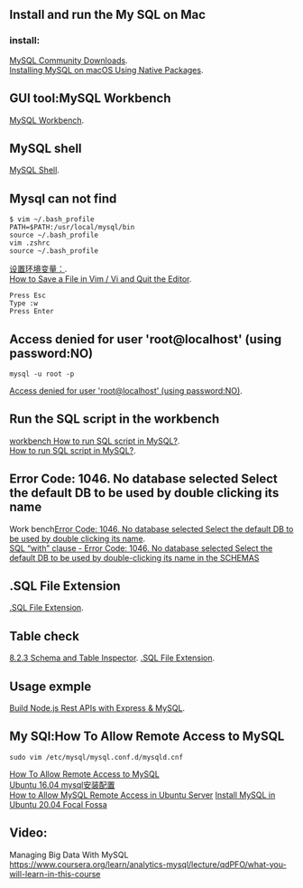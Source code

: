
## Install and run the My SQL on Mac

### install:
[ MySQL Community Downloads](https://dev.mysql.com/downloads/mysql/).  
[Installing MySQL on macOS Using Native Packages](https://dev.mysql.com/doc/refman/5.7/en/macos-installation-pkg.html).   

## GUI tool:MySQL Workbench
[MySQL Workbench](https://dev.mysql.com/downloads/workbench/).  

## MySQL shell
[MySQL Shell](https://dev.mysql.com/downloads/shell/).   

## Mysql can not find
```
$ vim ~/.bash_profile  
PATH=$PATH:/usr/local/mysql/bin 
source ~/.bash_profile  
vim .zshrc
source ~/.bash_profile 
```
[设置环境变量：](https://juejin.cn/post/6844903633436278792).  
[How to Save a File in Vim / Vi and Quit the Editor](https://linuxize.com/post/how-to-save-file-in-vim-quit-editor/#:~:text=The%20command%20to%20save%20a%20file%20in%20Vim%20and%20quit,type%20%3Awq%20and%20hit%20Enter%20.&text=Another%20command%20to%20save%20a%20file%20and%20quit%20Vim%20is%20%3Ax%20.).  
```
Press Esc
Type :w
Press Enter
```
## Access denied for user 'root@localhost' (using password:NO)
```
mysql -u root -p
```
[Access denied for user 'root@localhost' (using password:NO)](https://stackoverflow.com/questions/2995054/access-denied-for-user-rootlocalhost-using-passwordno). 

## Run the SQL script in the workbench
[workbench How to run SQL script in MySQL?](https://www.tutorialspoint.com/how-to-run-sql-script-in-mysql).   
[How to run SQL script in MySQL?](https://stackoverflow.com/questions/8940230/how-to-run-sql-script-in-mysql). 



## Error Code: 1046. No database selected Select the default DB to be used by double clicking its name
Work bench[Error Code: 1046. No database selected Select the default DB to be used by double clicking its name](https://www.programmersought.com/article/26507710508/).  
[SQL “with” clause - Error Code: 1046. No database selected Select the default DB to be used by double-clicking its name in the SCHEMAS](https://stackoverflow.com/questions/51791618/sql-with-clause-error-code-1046-no-database-selected-select-the-default-db)

## .SQL File Extension
[.SQL File Extension](https://fileinfo.com/extension/sql).  

## Table check
[8.2.3 Schema and Table Inspector](https://dev.mysql.com/doc/workbench/en/wb-develop-object-management-inspector.html). 
[.SQL File Extension](https://fileinfo.com/extension/sql).   

## Usage exmple
[Build Node.js Rest APIs with Express & MySQL](https://bezkoder.com/node-js-rest-api-express-mysql/#Configure_038_Connect_to_MySQL_database).   

## My SQl:How To Allow Remote Access to MySQL
```
sudo vim /etc/mysql/mysql.conf.d/mysqld.cnf
```
[How To Allow Remote Access to MySQL](https://www.digitalocean.com/community/tutorials/how-to-allow-remote-access-to-mysql)  
[Ubuntu 16.04 mysql安装配置](https://www.jianshu.com/p/3111290b87f4)  
[How to Allow MySQL Remote Access in Ubuntu Server](https://www.configserverfirewall.com/ubuntu-linux/enable-mysql-remote-access-ubuntu/#:~:text=Enable%20MySQL%20Server%20Remote%20Connection%20in%20Ubuntu&text=To%20enable%20remote%20connections%20to,d%2Fmysqld.https://www.configserverfirewall.com/ubuntu-linux/enable-mysql-remote-access-ubuntu/#:~:text=Enable%20MySQL%20Server%20Remote%20Connection%20in%20Ubuntu&text=To%20enable%20remote%20connections%20to,d%2Fmysqld.)
[Install MySQL in Ubuntu 20.04 Focal Fossa](http://www.alessioligabue.it/blog/installare-mysql-in-ubuntu-focal-fossahttp://www.alessioligabue.it/blog/installare-mysql-in-ubuntu-focal-fossa)   


## Video:
Managing Big Data With MySQL
<br>https://www.coursera.org/learn/analytics-mysql/lecture/qdPFO/what-you-will-learn-in-this-course
